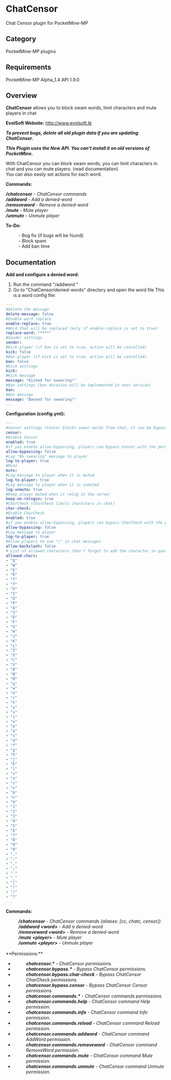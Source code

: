 # ChatCensor

Chat Censor plugin for PocketMine-MP

## Category

PocketMine-MP plugins

## Requirements

PocketMine-MP Alpha_1.4 API 1.9.0

## Overview

**ChatCensor** allows you to block swam words, limit characters and mute players in chat

**EvolSoft Website:** http://www.evolsoft.tk

***To prevent bugs, delete all old plugin data if you are updating ChatCensor.***

***This Plugin uses the New API. You can't install it on old versions of PocketMine.***

With ChatCensor you can block swam words, you can limit characters in chat and you can mute players. (read documentation)<br>
You can also easily set actions for each word.

**Commands:**

***/chatcensor*** *- ChatCensor commands*<br>
***/addword*** *- Add a denied-word*<br>
***/removeword*** *- Remove a denied-word*<br>
***/mute*** *- Mute player*<br>
***/unmute*** *- Unmute player*

**To-Do:**

<dd>- Bug fix (if bugs will be found)</dd>
<dd>- Block spam</dd>
<dd>- Add ban time</dd>

## Documentation 

**Add and configure a denied word:**

1. Run the command "/addword <word>"
2. Go to "ChatCensor/denied-words" directory and open the word file
This is a word config file:
```yaml
---
#Delete the message
delete-message: false
#Enable word replace
enable-replace: true
#Word that will be replaced (only if enable-replace is set to true)
replace-word: "****"
#Sender settings
sender:
#Kick player (if ban is set to true, action will be cancelled)
kick: false
#Ban player (if kick is set to true, action will be cancelled)
ban: false
#Kick settings
kick:
#Kick message
message: "Kicked for swearing!"
#Ban settings (ban duration will be implemented in next version)
ban:
#Ban message
message: "Banned for swearing!"
...
```

**Configuration (config.yml):**

```yaml
---
#Censor settings (Censor blocks swear words from chat, it can be bypassed with the permission: chatcensor.bypass.censor)
censor:
#Enable Censor
enabled: true
#if you enable allow-bypassing, players can bypass Censor with the permission: chatcensor.bypass.censor
allow-bypassing: false
#Log "No swearing" message to player
log-to-player: true
#Mute
mute:
#Log message to player when it is muted
log-to-player: true
#Log message to player when it is unmuted
log-unmute: true
#Keep player muted when it relog in the server
keep-on-relogin: true
#CharCheck (CharCheck limits characters in chat)
char-check:
#Enable CharCheck
enabled: true
#if you enable allow-bypassing, players can bypass CharCheck with the permission: chatcensor.bypass.char-check
allow-bypassing: false
#Log message to player
log-to-player: true
#Allow players to use "\" in chat messages
allow-backslash: false
# List of allowed characters (Don't forget to add the character in quotes)
allowed-chars:
- "Q"
- "W"
- "E"
- "R"
- "T"
- "Y"
- "U"
- "I"
- "O"
- "P"
- "A"
- "S"
- "D"
- "F"
- "G"
- "H"
- "J"
- "K"
- "L"
- "Z"
- "X"
- "C"
- "V"
- "B"
- "N"
- "M"
- "q"
- "w"
- "e"
- "r"
- "t"
- "y"
- "u"
- "i"
- "o"
- "p"
- "a"
- "s"
- "d"
- "f"
- "g"
- "h"
- "j"
- "k"
- "l"
- "z"
- "x"
- "c"
- "v"
- "b"
- "n"
- "m"
- "1"
- "2"
- "3"
- "4"
- "5"
- "6"
- "7"
- "8"
- "9"
- "0"
- "."
- ":"
- ","
- ";"
- "-"
- "_"
- "|"
- "!"
- "/"
- "?"
...
```

**Commands:**

<dd><i><b>/chatcensor</b> - ChatCensor commands (aliases: [cc, chatc, censor])</i></dd>
<dd><i><b>/addword &lt;word&gt;</b> - Add a denied-word</i></dd>
<dd><i><b>/removeword &lt;word&gt;</b> - Remove a denied-word</i></dd>
<dd><i><b>/mute &lt;player&gt;</b> - Mute player</i></dd>
<dd><i><b>/unmute &lt;player&gt;</b> - Unmute player</i></dd>
<br>
**Permissions:**

- <dd><i><b>chatcensor.*</b> - ChatCensor permissions.</i></dd>
- <dd><i><b>chatcensor.bypass.*</b> - Bypass ChatCensor permissions.</i></dd>
- <dd><i><b>chatcensor.bypass.char-check</b> - Bypass ChatCensor CharCheck permissions.</i></dd>
- <dd><i><b>chatcensor.bypass.censor</b> - Bypass ChatCensor Censor permissions.</i></dd>
- <dd><i><b>chatcensor.commands.*</b> - ChatCensor commands permissions.</i></dd>
- <dd><i><b>chatcensor.commands.help</b> - ChatCensor command Help permission.</i></dd>
- <dd><i><b>chatcensor.commands.info</b> - ChatCensor command Info permission.</i></dd>
- <dd><i><b>chatcensor.commands.reload</b> - ChatCensor command Reload permission.</i></dd>
- <dd><i><b>chatcensor.commands.addword</b> - ChatCensor command AddWord permission.</i></dd>
- <dd><i><b>chatcensor.commands.removeword</b> - ChatCensor command RemoveWord permission.</i></dd>
- <dd><i><b>chatcensor.commands.mute</b> - ChatCensor command Mute permission.</i></dd>
- <dd><i><b>chatcensor.commands.unmute</b> - ChatCensor command Unmute permission.</i></dd>
